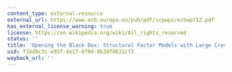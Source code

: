 ```yaml
---
content_type: external-resource
external_url: https://www.ecb.europa.eu/pub/pdf/scpwps/ecbwp712.pdf
has_external_license_warning: true
license: https://en.wikipedia.org/wiki/All_rights_reserved
status: ''
title: 'Opening the Black Box: Structural Factor Models with Large Cross-Sections'
uid: f1bd8c3c-e95f-4e17-8f0d-8b2df0631cf3
wayback_url: ''
---
```


